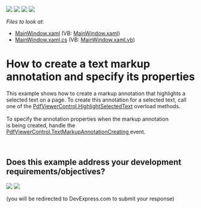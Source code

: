 <!-- default badges list -->
![](https://img.shields.io/endpoint?url=https://codecentral.devexpress.com/api/v1/VersionRange/128658472/17.2.3%2B)
[![](https://img.shields.io/badge/Open_in_DevExpress_Support_Center-FF7200?style=flat-square&logo=DevExpress&logoColor=white)](https://supportcenter.devexpress.com/ticket/details/T574531)
[![](https://img.shields.io/badge/📖_How_to_use_DevExpress_Examples-e9f6fc?style=flat-square)](https://docs.devexpress.com/GeneralInformation/403183)
[![](https://img.shields.io/badge/💬_Leave_Feedback-feecdd?style=flat-square)](#does-this-example-address-your-development-requirementsobjectives)
<!-- default badges end -->
<!-- default file list -->
*Files to look at*:

* [MainWindow.xaml](./CS/MarkupAnnotations/MainWindow.xaml) (VB: [MainWindow.xaml](./VB/MarkupAnnotations/MainWindow.xaml))
* [MainWindow.xaml.cs](./CS/MarkupAnnotations/MainWindow.xaml.cs) (VB: [MainWindow.xaml.vb](./VB/MarkupAnnotations/MainWindow.xaml.vb))
<!-- default file list end -->
#  How to create a text markup annotation and specify its properties 


This example shows how to create a markup annotation that highlights a selected text on a page. To create this annotation for a selected text, call one of the <a href="https://documentation.devexpress.com/WPF/DevExpress.Xpf.PdfViewer.PdfViewerControl.HighlightSelectedText.overloads">PdfViewerControl.HighlightSelectedText</a> overload methods. <br><br>To specify the annotation properties when the markup annotation is being created, handle the <a href="https://documentation.devexpress.com/WPF/DevExpress.Xpf.PdfViewer.PdfViewerControl.TextMarkupAnnotationCreating.event">PdfViewerControl.TextMarkupAnnotationCreating </a>event.

<br/>


<!-- feedback -->
## Does this example address your development requirements/objectives?

[<img src="https://www.devexpress.com/support/examples/i/yes-button.svg"/>](https://www.devexpress.com/support/examples/survey.xml?utm_source=github&utm_campaign=how-to-create-a-text-markup-annotation-and-specify-its-properties-t574531&~~~was_helpful=yes) [<img src="https://www.devexpress.com/support/examples/i/no-button.svg"/>](https://www.devexpress.com/support/examples/survey.xml?utm_source=github&utm_campaign=how-to-create-a-text-markup-annotation-and-specify-its-properties-t574531&~~~was_helpful=no)

(you will be redirected to DevExpress.com to submit your response)
<!-- feedback end -->
